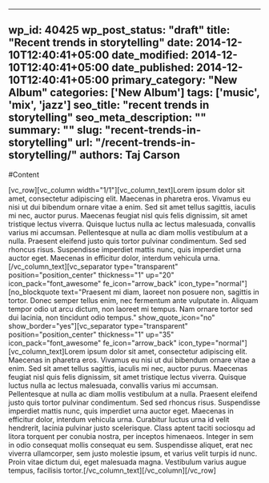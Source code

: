 
---
wp_id: 40425
wp_post_status: "draft" 
title: "Recent trends in storytelling"
date: 2014-12-10T12:40:41+05:00
date_modified: 2014-12-10T12:40:41+05:00
date_published: 2014-12-10T12:40:41+05:00
primary_category: "New Album"
categories: ['New Album'] 
tags: ['music', 'mix', 'jazz']
seo_title: "recent trends in storytelling"
seo_meta_description: ""
summary: "" 
slug: "recent-trends-in-storytelling"
url: "/recent-trends-in-storytelling/"
authors: Taj Carson
---

#Content

[vc_row][vc_column width="1/1"][vc_column_text]Lorem ipsum dolor sit amet, consectetur adipiscing elit. Maecenas in pharetra eros. Vivamus eu nisi ut dui bibendum ornare vitae a enim. Sed sit amet tellus sagittis, iaculis mi nec, auctor purus. Maecenas feugiat nisl quis felis dignissim, sit amet tristique lectus viverra. Quisque luctus nulla ac lectus malesuada, convallis varius mi accumsan. Pellentesque at nulla ac diam mollis vestibulum at a nulla. Praesent eleifend justo quis tortor pulvinar condimentum. Sed sed rhoncus risus. Suspendisse imperdiet mattis nunc, quis imperdiet urna auctor eget. Maecenas in efficitur dolor, interdum vehicula urna.[/vc_column_text][vc_separator type="transparent" position="position_center" thickness="1" up="20" icon_pack="font_awesome" fe_icon="arrow_back" icon_type="normal"][no_blockquote text="Praesent mi diam, laoreet non posuere non, sagittis in tortor. Donec semper tellus enim, nec fermentum ante vulputate in. Aliquam tempor odio ut arcu dictum, non laoreet mi tempus. Nam ornare tortor sed dui lacinia, non tincidunt odio tempus." show_quote_icon="no" show_border="yes"][vc_separator type="transparent" position="position_center" thickness="1" up="35" icon_pack="font_awesome" fe_icon="arrow_back" icon_type="normal"][vc_column_text]Lorem ipsum dolor sit amet, consectetur adipiscing elit. Maecenas in pharetra eros. Vivamus eu nisi ut dui bibendum ornare vitae a enim. Sed sit amet tellus sagittis, iaculis mi nec, auctor purus. Maecenas feugiat nisl quis felis dignissim, sit amet tristique lectus viverra. Quisque luctus nulla ac lectus malesuada, convallis varius mi accumsan. Pellentesque at nulla ac diam mollis vestibulum at a nulla. Praesent eleifend justo quis tortor pulvinar condimentum. Sed sed rhoncus risus. Suspendisse imperdiet mattis nunc, quis imperdiet urna auctor eget. Maecenas in efficitur dolor, interdum vehicula urna. Curabitur luctus urna id velit hendrerit, lacinia pulvinar justo scelerisque. Class aptent taciti sociosqu ad litora torquent per conubia nostra, per inceptos himenaeos. Integer in sem in odio consequat mollis consequat eu sem. Suspendisse aliquet, erat nec viverra ullamcorper, sem justo molestie ipsum, et varius velit turpis id nunc. Proin vitae dictum dui, eget malesuada magna. Vestibulum varius augue tempus, facilisis tortor.[/vc_column_text][/vc_column][/vc_row]

